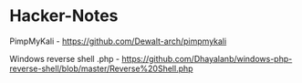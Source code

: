 # Hacker-Notes

PimpMyKali - https://github.com/Dewalt-arch/pimpmykali


Windows reverse shell .php - https://github.com/Dhayalanb/windows-php-reverse-shell/blob/master/Reverse%20Shell.php
